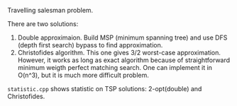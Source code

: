 Travelling salesman problem.

There are two solutions:
1. Double approximaion. Build MSP (minimum spanning tree) and use DFS (depth first search) bypass to find approximation.
2. Christofides algorithm. This one gives 3/2 worst-case approximation. However, it works as long as exact algorithm because of straightforward minimum weigth perfect matching search. One can implement it in O(n^3), but it is much more difficult problem.

`statistic.cpp` shows statistic on TSP solutions: 2-opt(double) and Christofides.

